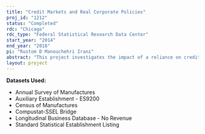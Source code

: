 ```yaml
---
title: "Credit Markets and Real Corporate Policies"
proj_id: "1212"
status: "Completed"
rdc: "Chicago"
rdc_type: "Federal Statistical Research Data Center"
start_year: "2014"
end_year: "2018"
pi: "Rustom D Manouchehri Irani"
abstract: "This project investigates the impact of a reliance on credit markets on real corporate behavior—patterns of investment and employment—by conducting a detailed microeconomic analysis using plant-level data. Two topics will be considered: first, real estate asset collateral values and corporate debt capacity; second, the transfer of control rights to creditors (“creditor intervention”) following contractual default in private credit agreements. The project will build new bridge files between Census Bureau data and external sources, such as data on financial contracts associated with bank lending in the U.S. syndicated loan market (Thomson Reuters’ Loan Pricing Corporation Deal Scan dataset), as well as data on real estate price indices and local housing supply elasticities. By producing estimates of various firm characteristics, this project will enhance the Census Bureau’s understanding of economy-wide establishment dynamics (formation, closure, growth, contraction, and performance) and their responsiveness to changes in credit market conditions. "
layout: project
---
```


**Datasets Used:**

  - Annual Survey of Manufactures 
  - Auxiliary Establishment - ES9200 
  - Census of Manufactures 
  - Compustat-SSEL Bridge 
  - Longitudinal Business Database - No Revenue 
  - Standard Statistical Establishment Listing 

